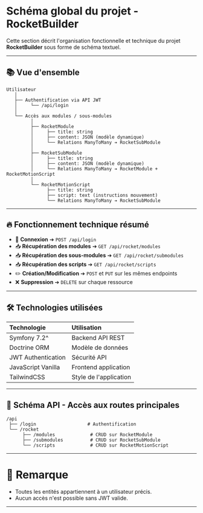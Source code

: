
# Schéma global du projet - RocketBuilder

Cette section décrit l'organisation fonctionnelle et technique du projet **RocketBuilder** sous forme de schéma textuel.

---

## 📚 Vue d'ensemble

```
Utilisateur
   │
   ├── Authentification via API JWT
   │     └── /api/login
   │
   └── Accès aux modules / sous-modules
         │
         ├── RocketModule
         │     ├── title: string
         │     ├── content: JSON (modèle dynamique)
         │     └── Relations ManyToMany ➔ RocketSubModule
         │
         ├── RocketSubModule
         │     ├── title: string
         │     ├── content: JSON (modèle dynamique)
         │     └── Relations ManyToMany ➔ RocketModule + RocketMotionScript
         │
         └── RocketMotionScript
               ├── title: string
               ├── script: text (instructions mouvement)
               └── Relations ManyToMany ➔ RocketSubModule
```

---

## 🔥 Fonctionnement technique résumé

- 🔐 **Connexion** ➔ `POST /api/login`
- 📥 **Récupération des modules** ➔ `GET /api/rocket/modules`
- 📥 **Récupération des sous-modules** ➔ `GET /api/rocket/submodules`
- 📥 **Récupération des scripts** ➔ `GET /api/rocket/scripts`
- ✏️ **Création/Modification** ➔ `POST` et `PUT` sur les mêmes endpoints
- ❌ **Suppression** ➔ `DELETE` sur chaque ressource

---

## 🛠️ Technologies utilisées

| Technologie | Utilisation |
|:---|:---|
| Symfony 7.2^ | Backend API REST |
| Doctrine ORM | Modèle de données |
| JWT Authentication | Sécurité API |
| JavaScript Vanilla | Frontend application |
| TailwindCSS | Style de l'application |

---

## 🚀 Schéma API - Accès aux routes principales

```
/api
 ├── /login                   # Authentification
 └── /rocket
      ├── /modules             # CRUD sur RocketModule
      ├── /submodules          # CRUD sur RocketSubModule
      └── /scripts             # CRUD sur RocketMotionScript
```

---

# 📢 Remarque

- Toutes les entités appartiennent à un utilisateur précis.
- Aucun accès n'est possible sans JWT valide.

---
